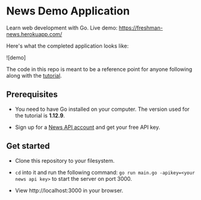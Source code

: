 # News Demo Application

Learn web development with Go. Live demo: https://freshman-news.herokuapp.com/

Here's what the completed application looks like:

![demo]

The code in this repo is meant to be a reference point for anyone following along with the [tutorial](https://freshman.tech/web-development-with-go/).

## Prerequisites

- You need to have Go installed on your computer. The version used for the tutorial is  **1.12.9**.

- Sign up for a [News API account](https://newsapi.org/register) and get your free API key.

## Get started

- Clone this repository to your filesystem.

- `cd` into it and run the following command: `go run main.go -apikey=<your news api key>` to start the server on port 3000.

- View http://localhost:3000 in your browser.

